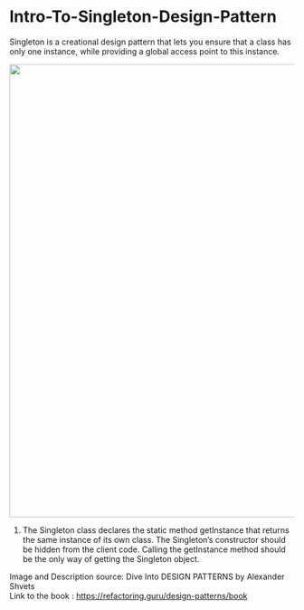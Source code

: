 # Intro-To-Singleton-Design-Pattern
Singleton is a creational design pattern that lets you ensure that a class has only one instance, while providing a global access point to this instance.

<p align="center">
  <img src="https://github.com/user-attachments/assets/5240ec10-f993-44db-ae83-62ded08dbdcb" width="800">
</p>

1. The Singleton class declares the static method getInstance that returns the same instance of its own class. The Singleton’s constructor should be hidden from the client code. Calling the getInstance method should be the only way of getting the Singleton object.

Image and Description source: Dive Into DESIGN PATTERNS by Alexander Shvets <br/>
Link to the book : https://refactoring.guru/design-patterns/book
